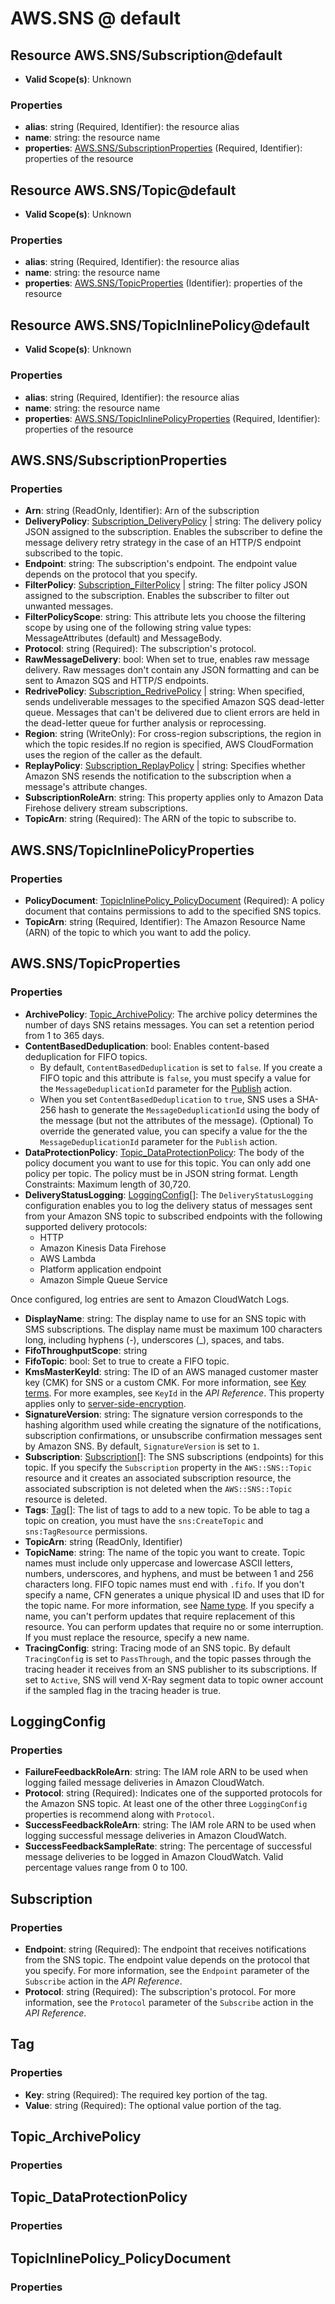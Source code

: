 # AWS.SNS @ default

## Resource AWS.SNS/Subscription@default
* **Valid Scope(s)**: Unknown
### Properties
* **alias**: string (Required, Identifier): the resource alias
* **name**: string: the resource name
* **properties**: [AWS.SNS/SubscriptionProperties](#awssnssubscriptionproperties) (Required, Identifier): properties of the resource

## Resource AWS.SNS/Topic@default
* **Valid Scope(s)**: Unknown
### Properties
* **alias**: string (Required, Identifier): the resource alias
* **name**: string: the resource name
* **properties**: [AWS.SNS/TopicProperties](#awssnstopicproperties) (Identifier): properties of the resource

## Resource AWS.SNS/TopicInlinePolicy@default
* **Valid Scope(s)**: Unknown
### Properties
* **alias**: string (Required, Identifier): the resource alias
* **name**: string: the resource name
* **properties**: [AWS.SNS/TopicInlinePolicyProperties](#awssnstopicinlinepolicyproperties) (Required, Identifier): properties of the resource

## AWS.SNS/SubscriptionProperties
### Properties
* **Arn**: string (ReadOnly, Identifier): Arn of the subscription
* **DeliveryPolicy**: [Subscription_DeliveryPolicy](#subscriptiondeliverypolicy) | string: The delivery policy JSON assigned to the subscription. Enables the subscriber to define the message delivery retry strategy in the case of an HTTP/S endpoint subscribed to the topic.
* **Endpoint**: string: The subscription's endpoint. The endpoint value depends on the protocol that you specify. 
* **FilterPolicy**: [Subscription_FilterPolicy](#subscriptionfilterpolicy) | string: The filter policy JSON assigned to the subscription. Enables the subscriber to filter out unwanted messages.
* **FilterPolicyScope**: string: This attribute lets you choose the filtering scope by using one of the following string value types: MessageAttributes (default) and MessageBody.
* **Protocol**: string (Required): The subscription's protocol.
* **RawMessageDelivery**: bool: When set to true, enables raw message delivery. Raw messages don't contain any JSON formatting and can be sent to Amazon SQS and HTTP/S endpoints.
* **RedrivePolicy**: [Subscription_RedrivePolicy](#subscriptionredrivepolicy) | string: When specified, sends undeliverable messages to the specified Amazon SQS dead-letter queue. Messages that can't be delivered due to client errors are held in the dead-letter queue for further analysis or reprocessing.
* **Region**: string (WriteOnly): For cross-region subscriptions, the region in which the topic resides.If no region is specified, AWS CloudFormation uses the region of the caller as the default.
* **ReplayPolicy**: [Subscription_ReplayPolicy](#subscriptionreplaypolicy) | string: Specifies whether Amazon SNS resends the notification to the subscription when a message's attribute changes.
* **SubscriptionRoleArn**: string: This property applies only to Amazon Data Firehose delivery stream subscriptions.
* **TopicArn**: string (Required): The ARN of the topic to subscribe to.

## AWS.SNS/TopicInlinePolicyProperties
### Properties
* **PolicyDocument**: [TopicInlinePolicy_PolicyDocument](#topicinlinepolicypolicydocument) (Required): A policy document that contains permissions to add to the specified SNS topics.
* **TopicArn**: string (Required, Identifier): The Amazon Resource Name (ARN) of the topic to which you want to add the policy.

## AWS.SNS/TopicProperties
### Properties
* **ArchivePolicy**: [Topic_ArchivePolicy](#topicarchivepolicy): The archive policy determines the number of days SNS retains messages. You can set a retention period from 1 to 365 days.
* **ContentBasedDeduplication**: bool: Enables content-based deduplication for FIFO topics.
  +  By default, ``ContentBasedDeduplication`` is set to ``false``. If you create a FIFO topic and this attribute is ``false``, you must specify a value for the ``MessageDeduplicationId`` parameter for the [Publish](https://docs.aws.amazon.com/sns/latest/api/API_Publish.html) action. 
  +  When you set ``ContentBasedDeduplication`` to ``true``, SNS uses a SHA-256 hash to generate the ``MessageDeduplicationId`` using the body of the message (but not the attributes of the message).
 (Optional) To override the generated value, you can specify a value for the the ``MessageDeduplicationId`` parameter for the ``Publish`` action.
* **DataProtectionPolicy**: [Topic_DataProtectionPolicy](#topicdataprotectionpolicy): The body of the policy document you want to use for this topic.
 You can only add one policy per topic.
 The policy must be in JSON string format.
 Length Constraints: Maximum length of 30,720.
* **DeliveryStatusLogging**: [LoggingConfig](#loggingconfig)[]: The ``DeliveryStatusLogging`` configuration enables you to log the delivery status of messages sent from your Amazon SNS topic to subscribed endpoints with the following supported delivery protocols:
  +  HTTP 
  +  Amazon Kinesis Data Firehose
  +   AWS Lambda
  +  Platform application endpoint
  +  Amazon Simple Queue Service
  
 Once configured, log entries are sent to Amazon CloudWatch Logs.
* **DisplayName**: string: The display name to use for an SNS topic with SMS subscriptions. The display name must be maximum 100 characters long, including hyphens (-), underscores (_), spaces, and tabs.
* **FifoThroughputScope**: string
* **FifoTopic**: bool: Set to true to create a FIFO topic.
* **KmsMasterKeyId**: string: The ID of an AWS managed customer master key (CMK) for SNS or a custom CMK. For more information, see [Key terms](https://docs.aws.amazon.com/sns/latest/dg/sns-server-side-encryption.html#sse-key-terms). For more examples, see ``KeyId`` in the *API Reference*.
 This property applies only to [server-side-encryption](https://docs.aws.amazon.com/sns/latest/dg/sns-server-side-encryption.html).
* **SignatureVersion**: string: The signature version corresponds to the hashing algorithm used while creating the signature of the notifications, subscription confirmations, or unsubscribe confirmation messages sent by Amazon SNS. By default, ``SignatureVersion`` is set to ``1``.
* **Subscription**: [Subscription](#subscription)[]: The SNS subscriptions (endpoints) for this topic.
  If you specify the ``Subscription`` property in the ``AWS::SNS::Topic`` resource and it creates an associated subscription resource, the associated subscription is not deleted when the ``AWS::SNS::Topic`` resource is deleted.
* **Tags**: [Tag](#tag)[]: The list of tags to add to a new topic.
  To be able to tag a topic on creation, you must have the ``sns:CreateTopic`` and ``sns:TagResource`` permissions.
* **TopicArn**: string (ReadOnly, Identifier)
* **TopicName**: string: The name of the topic you want to create. Topic names must include only uppercase and lowercase ASCII letters, numbers, underscores, and hyphens, and must be between 1 and 256 characters long. FIFO topic names must end with ``.fifo``.
 If you don't specify a name, CFN generates a unique physical ID and uses that ID for the topic name. For more information, see [Name type](https://docs.aws.amazon.com/AWSCloudFormation/latest/UserGuide/aws-properties-name.html).
  If you specify a name, you can't perform updates that require replacement of this resource. You can perform updates that require no or some interruption. If you must replace the resource, specify a new name.
* **TracingConfig**: string: Tracing mode of an SNS topic. By default ``TracingConfig`` is set to ``PassThrough``, and the topic passes through the tracing header it receives from an SNS publisher to its subscriptions. If set to ``Active``, SNS will vend X-Ray segment data to topic owner account if the sampled flag in the tracing header is true.

## LoggingConfig
### Properties
* **FailureFeedbackRoleArn**: string: The IAM role ARN to be used when logging failed message deliveries in Amazon CloudWatch.
* **Protocol**: string (Required): Indicates one of the supported protocols for the Amazon SNS topic.
  At least one of the other three ``LoggingConfig`` properties is recommend along with ``Protocol``.
* **SuccessFeedbackRoleArn**: string: The IAM role ARN to be used when logging successful message deliveries in Amazon CloudWatch.
* **SuccessFeedbackSampleRate**: string: The percentage of successful message deliveries to be logged in Amazon CloudWatch. Valid percentage values range from 0 to 100.

## Subscription
### Properties
* **Endpoint**: string (Required): The endpoint that receives notifications from the SNS topic. The endpoint value depends on the protocol that you specify. For more information, see the ``Endpoint`` parameter of the ``Subscribe`` action in the *API Reference*.
* **Protocol**: string (Required): The subscription's protocol. For more information, see the ``Protocol`` parameter of the ``Subscribe`` action in the *API Reference*.

## Tag
### Properties
* **Key**: string (Required): The required key portion of the tag.
* **Value**: string (Required): The optional value portion of the tag.

## Topic_ArchivePolicy
### Properties

## Topic_DataProtectionPolicy
### Properties

## TopicInlinePolicy_PolicyDocument
### Properties

